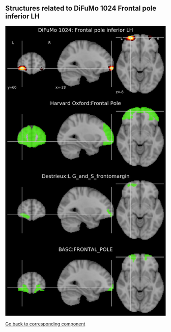 


## Structures related to DiFuMo 1024 Frontal pole inferior LH

![361](361.jpg "Structures related to DiFuMo 1024 Frontal pole inferior LH")

[Go back to corresponding component](https://parietal-inria.github.io/DiFuMo/1024/html/361.html)